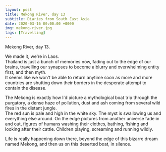 ```yaml
---
layout: post
title: Mekong River, day 13
subtitle: Diaries from South East Asia
date: 2020-03-16 00:00:00 +0000
img: mekong-river.jpg
tags: [Travelling]
---
```


Mekong River, day 13.

We made it, we're in Laos.  
Thailand is just a bunch of memories now, fading out to the edge of our brains,
travelling our synapses to become a blurry and overwhelming entity first, and then myth.  
It seems like we won't be able to return anytime soon as more and more countries are shutting down their borders
in the desperate attempt to contain the disease.

The Mekong is exactly how I'd picture a mythological boat trip through the purgatory,
a dense haze of pollution, dust and ash coming from several wild fires in the distant jungle.  
The red sun is pale and high in the white sky. The myst is swallowing us and everything else around.
On the edge pictures from another universe fade in and out, figures of humans washing their clothes, bathing,
fishing and looking after their cattle. Children playing, screaming and running wildly.

Life is really happening down there, beyond the edge of this bizarre dream named Mekong,
and then us on this deserted boat, in silence.

